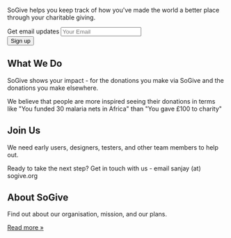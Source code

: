 <!-- Main jumbotron for a primary marketing message or call to action -->
<div id='page-part1'>
<p></p>
<div class="jumbotron">
  <div class="container">
  	<p>SoGive helps you keep track of how you've made the world a better place through your charitable giving.</p>
	<div> <!-- class='center-block text-center' -->
	<form id='mailing-list' action='https://sogive.soda.sh/forms-form.json' class='form-inline'>
		<input type='hidden' name='mlist' value='company-news,product-news,marketing'>
		<div class='form-group'>
			<label class='input-lg'>Get email updates</label>  			
			<input class='form-control input-lg' type='email' name='email' placeholder='Your Email'>
		</div>
		<button class="btn btn-primary btn-lg" type='submit'>Sign up</button>
	</form>        	
    </div><!-- ./center-block for form -->
  </div>
</div><!-- ./jumbotron -->
</div><!-- ./page-part1 -->
<div class="container" id='page-part2'>
  <!-- Example row of columns -->
  <div class="row">
    <div class="col-md-4">
      <h2>What We Do</h2>
      <p>
      SoGive shows your impact - for the donations you make via SoGive and the donations you make elsewhere.
      </p>
      <p>
	We believe that people are more inspired seeing their donations in terms like "You funded 30 malaria nets in Africa" than "You gave £100 to charity"
	</p>
    </div><!-- ./what we do -->
    <div class="col-md-4">
    	<h2>Join Us</h2>
	<p>We need early users, designers, testers, and other team members to help out.</p>
    	<p>Ready to take the next step? Get in touch with us - email <span class='email' name='sanjay' domain='sogive.org'>sanjay (at) sogive.org</span></p>
   </div>
    <div class="col-md-4">    	
      	<h2>About SoGive</h2>
      	<p>Find out about our organisation, mission, and our plans.</p>
      	<p><a class="btn btn-default" href="about.html" role="button">Read more &raquo;</a></p>
    </div><!-- ./Values -->
  </div><!-- ./row -->	
</div><!-- ./page-part2 -->
